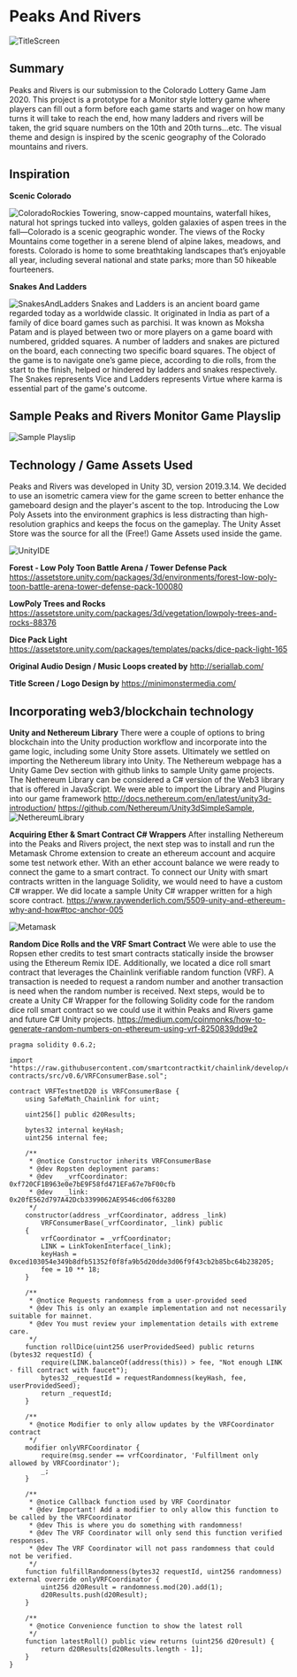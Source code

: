 # Peaks And Rivers

![TitleScreen](../../blob/master/src/Assets/Images/tItleScreen.png)

## Summary
Peaks and Rivers is our submission to the Colorado Lottery Game Jam 2020. This project is a prototype for a Monitor style lottery game where players can fill out a form before each game starts and wager on how many turns it will take to reach the end, how many ladders and rivers will be taken, the grid square numbers on the 10th and 20th turns...etc. The visual theme and design is inspired by the scenic geography of the Colorado mountains and rivers.

## Inspiration
**Scenic Colorado**

![ColoradoRockies](../../blob/master/src/Assets/Images/RockyMountains.jpg)
Towering, snow-capped mountains, waterfall hikes, natural hot springs tucked into valleys, golden galaxies of aspen trees in the fall—Colorado is a scenic geographic wonder. The views of the Rocky Mountains come together in a serene blend of alpine lakes, meadows, and forests. Colorado is home to some breathtaking landscapes that’s enjoyable all year, including several national and state parks; more than 50 hikeable fourteeners.

**Snakes And Ladders**

![SnakesAndLadders](../../blob/master/src/Assets/Images/childsgame.jpg)
Snakes and Ladders is an ancient board game regarded today as a worldwide classic. It originated in India as part of a family of dice board games such as parchisi. It was known as Moksha Patam and is played between two or more players on a game board with numbered, gridded squares. A number of ladders and snakes are pictured on the board, each connecting two specific board squares. The object of the game is to navigate one’s game piece, according to die rolls, from the start to the finish, helped or hindered by ladders and snakes respectively. The Snakes represents Vice and Ladders represents Virtue where karma is essential part of the game's outcome.

## Sample Peaks and Rivers Monitor Game Playslip
![Sample Playslip](../../blob/master/src/Assets/Images/playslip.jpg)

## Technology / Game Assets Used
Peaks and Rivers was developed in Unity 3D, version 2019.3.14. We decided to use an isometric camera view for the game screen to better enhance the gameboard design and the player's ascent to the top. Introducing the Low Poly Assets into the environment graphics is less distracting than high-resolution graphics and keeps the focus on the gameplay. The Unity Asset Store was the source for all the (Free!) Game Assets used inside the game. 

![UnityIDE](../../blob/master/src/Assets/Images/IDE.png)

**Forest - Low Poly Toon Battle Arena / Tower Defense Pack**
https://assetstore.unity.com/packages/3d/environments/forest-low-poly-toon-battle-arena-tower-defense-pack-100080

**LowPoly Trees and Rocks**
https://assetstore.unity.com/packages/3d/vegetation/lowpoly-trees-and-rocks-88376

**Dice Pack Light**
https://assetstore.unity.com/packages/templates/packs/dice-pack-light-165

**Original Audio Design / Music Loops created by**
http://seriallab.com/

**Title Screen / Logo Design by**
https://minimonstermedia.com/

## Incorporating web3/blockchain technology

**Unity and Nethereum Library**
There were a couple of options to bring blockchain into the Unity production workflow and incorporate into the game logic, including some Unity Store assets. Ultimately we settled on importing the Nethereum library into Unity. The Nethereum webpage has a Unity Game Dev section with github links to sample Unity game projects. The Nethereum Library can be considered a C# version of the Web3 library that is offered in JavaScript. We were able to import the Library and Plugins into our game framework
http://docs.nethereum.com/en/latest/unity3d-introduction/
https://github.com/Nethereum/Unity3dSimpleSample,
![NethereumLibrary](../../blob/master/src/Assets/Images/Netthereum.png)

**Acquiring Ether & Smart Contract C# Wrappers**
After installing Nethereum into the Peaks and Rivers project, the next step was to install and run the Metamask Chrome extension to create an ethereum account and acquire some test network ether. With an ether account balance we were ready to connect the game to a smart contract. To connect our Unity with smart contracts written in the language Solidity, we would need to have a custom C# wrapper. We did locate a sample Unity C# wrapper written for a high score contract.
https://www.raywenderlich.com/5509-unity-and-ethereum-why-and-how#toc-anchor-005

![Metamask](../../blob/master/src/Assets/Images/Ropsten.png)

**Random Dice Rolls and the VRF Smart Contract**
We were able to use the Ropsen ether credits to test smart contracts statically inside the browser using the Ethereum Remix IDE. Additionally, we located a dice roll smart contract that leverages the Chainlink verifiable random function (VRF). A transaction is needed to request a random number and another transaction is need when the random number is received. Next steps, would be to create a Unity C# Wrapper for the following Solidity code for the random dice roll smart contract so we could use it within Peaks and Rivers game and future C# Unity projects.
https://medium.com/coinmonks/how-to-generate-random-numbers-on-ethereum-using-vrf-8250839dd9e2

```
pragma solidity 0.6.2;

import "https://raw.githubusercontent.com/smartcontractkit/chainlink/develop/evm-contracts/src/v0.6/VRFConsumerBase.sol";

contract VRFTestnetD20 is VRFConsumerBase {
    using SafeMath_Chainlink for uint;

    uint256[] public d20Results;
    
    bytes32 internal keyHash;
    uint256 internal fee;
    
    /**
     * @notice Constructor inherits VRFConsumerBase
     * @dev Ropsten deployment params:
     * @dev   _vrfCoordinator: 0xf720CF1B963e0e7bE9F58fd471EFa67e7bF00cfb
     * @dev   _link:           0x20fE562d797A42Dcb3399062AE9546cd06f63280
     */
    constructor(address _vrfCoordinator, address _link)
        VRFConsumerBase(_vrfCoordinator, _link) public
    {
        vrfCoordinator = _vrfCoordinator;
        LINK = LinkTokenInterface(_link);
        keyHash = 0xced103054e349b8dfb51352f0f8fa9b5d20dde3d06f9f43cb2b85bc64b238205;
        fee = 10 ** 18;
    }
    
    /** 
     * @notice Requests randomness from a user-provided seed
     * @dev This is only an example implementation and not necessarily suitable for mainnet.
     * @dev You must review your implementation details with extreme care.
     */
    function rollDice(uint256 userProvidedSeed) public returns (bytes32 requestId) {
        require(LINK.balanceOf(address(this)) > fee, "Not enough LINK - fill contract with faucet");
        bytes32 _requestId = requestRandomness(keyHash, fee, userProvidedSeed);
        return _requestId;
    }
    
    /** 
     * @notice Modifier to only allow updates by the VRFCoordinator contract
     */
    modifier onlyVRFCoordinator {
        require(msg.sender == vrfCoordinator, 'Fulfillment only allowed by VRFCoordinator');
        _;
    }

    /**
     * @notice Callback function used by VRF Coordinator
     * @dev Important! Add a modifier to only allow this function to be called by the VRFCoordinator
     * @dev This is where you do something with randomness!
     * @dev The VRF Coordinator will only send this function verified responses.
     * @dev The VRF Coordinator will not pass randomness that could not be verified.
     */
    function fulfillRandomness(bytes32 requestId, uint256 randomness) external override onlyVRFCoordinator {
        uint256 d20Result = randomness.mod(20).add(1);
        d20Results.push(d20Result);
    }
    
    /**
     * @notice Convenience function to show the latest roll
     */
    function latestRoll() public view returns (uint256 d20result) {
        return d20Results[d20Results.length - 1];
    }
}

```
